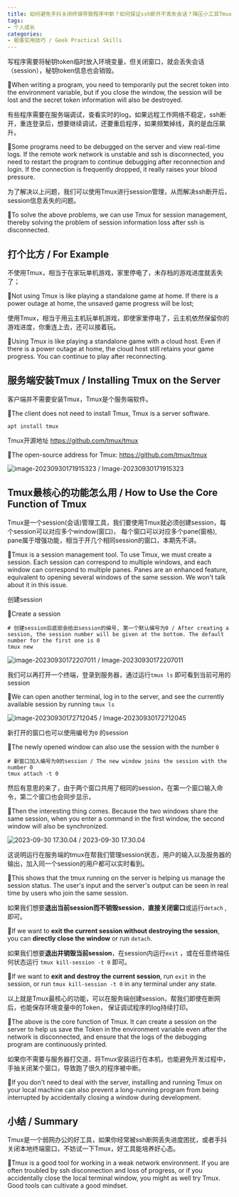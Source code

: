 ```yaml
---
title: 如何避免手抖关闭终端导致程序中断？如何保证ssh断开不丢失会话？降压小工具Tmux / How to prevent program interruption by accidentally closing the terminal? How to ensure that the ssh disconnection does not lose the session? Pressure-reducing tool Tmux
tags:
- 个人成长
categories:
- 极客实用技巧 / Geek Practical Skills
---
```



写程序需要将秘钥token临时放入环境变量，但关闭窗口，就会丢失会话（session），秘钥token信息也会销毁。

🌈When writing a program, you need to temporarily put the secret token into the environment variable, but if you close the window, the session will be lost and the secret token information will also be destroyed.


有些程序需要在服务端调试，查看实时的log，如果远程工作网络不稳定，ssh断开，重连登录后，想要继续调试，还要重启程序，如果频繁掉线，真的是血压飙升。

🌈Some programs need to be debugged on the server and view real-time logs. If the remote work network is unstable and ssh is disconnected, you need to restart the program to continue debugging after reconnection and login. If the connection is frequently dropped, it really raises your blood pressure.


为了解决以上问题，我们可以使用Tmux进行session管理，从而解决ssh断开后，session信息丢失的问题。

🌈To solve the above problems, we can use Tmux for session management, thereby solving the problem of session information loss after ssh is disconnected.


## 打个比方 / For Example

不使用Tmux，相当于在家玩单机游戏，家里停电了，未存档的游戏进度就丢失了；

🌈Not using Tmux is like playing a standalone game at home. If there is a power outage at home, the unsaved game progress will be lost;

使用Tmux，相当于用云主机玩单机游戏，即使家里停电了，云主机依然保留你的游戏进度，你重连上去，还可以接着玩。

🌈Using Tmux is like playing a standalone game with a cloud host. Even if there is a power outage at home, the cloud host still retains your game progress. You can continue to play after reconnecting.



## 服务端安装Tmux / Installing Tmux on the Server

客户端并不需要安装Tmux，Tmux是个服务端软件。

🌈The client does not need to install Tmux, Tmux is a server software.

```
apt install tmux
```

Tmux开源地址 https://github.com/tmux/tmux

🌈The open-source address for Tmux: https://github.com/tmux/tmux

![image-20230930171915323 / Image-20230930171915323](https://cdn.fangyuanxiaozhan.com/assets/16960655567654HsWm8nM.png)



## Tmux最核心的功能怎么用 / How to Use the Core Function of Tmux

Tmux是一个session(会话)管理工具，我们要使用Tmux就必须创建session，每个session可以对应多个window(窗口)， 每个窗口可以对应多个pane(窗格), pane属于增强功能，相当于开几个相同session的窗口，本期先不讲。

🌈Tmux is a session management tool. To use Tmux, we must create a session. Each session can correspond to multiple windows, and each window can correspond to multiple panes. Panes are an enhanced feature, equivalent to opening several windows of the same session. We won't talk about it in this issue.

创建session

🌈Create a session

```
# 创建session后底部会给出session的编号, 第一个默认编号为0 / After creating a session, the session number will be given at the bottom. The default number for the first one is 0
tmux new
```

![image-20230930172207011 / Image-20230930172207011](https://cdn.fangyuanxiaozhan.com/assets/1696065727783TDCNXEcK.png)

我们可以再打开一个终端，登录到服务器，通过运行`tmux ls` 即可看到当前可用的session

🌈We can open another terminal, log in to the server, and see the currently available session by running `tmux ls`

![image-20230930172712045 / Image-20230930172712045](https://cdn.fangyuanxiaozhan.com/assets/1696066032803Nbn6wyWJ.png)

新打开的窗口也可以使用编号为`0` 的session

🌈The newly opened window can also use the session with the number `0`

```
# 新窗口加入编号为0的session / The new window joins the session with the number 0
tmux attach -t 0
```

然后有意思的来了，由于两个窗口共用了相同的session，在第一个窗口输入命令，第二个窗口也会同步显示，

🌈Then the interesting thing comes. Because the two windows share the same session, when you enter a command in the first window, the second window will also be synchronized.

![2023-09-30 17.30.04 / 2023-09-30 17.30.04](https://cdn.fangyuanxiaozhan.com/assets/1696066274426Jy0MASe5.gif)

这说明运行在服务端的tmux在帮我们管理session状态，用户的输入以及服务器的输出，加入同一个session的用户都可以实时看到。

🌈This shows that the tmux running on the server is helping us manage the session status. The user's input and the server's output can be seen in real time by users who join the same session.


如果我们想要**退出当前session而不销毁session**，**直接关闭窗口**或运行`detach` , 即可。

🌈If we want to **exit the current session without destroying the session**, you can **directly close the window** or run `detach`.

如果我们想要**退出并销毁当前session**，在session内运行`exit` ，或在任意终端任何状态运行 `tmux kill-session -t 0` 即可。

🌈If we want to **exit and destroy the current session**, run `exit` in the session, or run `tmux kill-session -t 0` in any terminal under any state.


以上就是Tmux最核心的功能，可以在服务端创建session，帮我们即使在断网后，也能保存环境变量中的Token， 保证调试程序的log持续打印。

🌈The above is the core function of Tmux. It can create a session on the server to help us save the Token in the environment variable even after the network is disconnected, and ensure that the logs of the debugging program are continuously printed.

如果你不需要与服务器打交道，将Tmux安装运行在本机，也能避免开发过程中，手抽关闭某个窗口，导致跑了很久的程序被中断。

🌈If you don't need to deal with the server, installing and running Tmux on your local machine can also prevent a long-running program from being interrupted by accidentally closing a window during development.



## 小结 / Summary

Tmux是一个弱网办公的好工具，如果你经常被ssh断网丢失进度困扰，或者手抖关闭本地终端窗口，不妨试一下Tmux，好工具能培养好心态。

🌈Tmux is a good tool for working in a weak network environment. If you are often troubled by ssh disconnection and loss of progress, or if you accidentally close the local terminal window, you might as well try Tmux. Good tools can cultivate a good mindset.
